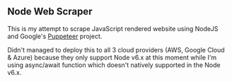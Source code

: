 ## Node Web Scraper

This is my attempt to scrape JavaScript rendered website using NodeJS and Google's [Puppeteer](https://github.com/GoogleChrome/puppeteer) project.

Didn't managed to deploy this to all 3 cloud providers (AWS, Google Cloud & Azure) because they only support Node v6.x at this moment while I'm using async/await function which doesn't natively supported in the Node v6.x.
